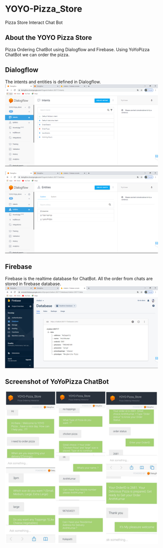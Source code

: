 # YOYO-Pizza_Store
Pizza Store Interact Chat Bot

## About the YOYO Pizza Store
Pizza Ordering ChatBot using Dialogflow and Firebase. Using YoYoPizza ChatBot we can order the pizza.

## Dialogflow
The intents and entities is defined in Dialogflow.
![Intent](doc/intent.PNG)

![Entity](doc/entity.PNG)

## Firebase
Firebase is the realtime database for ChatBot. All the order from chats are stored in firebase database.
![Firebase](doc/DB.PNG)

## Screenshot of YoYoPizza ChatBot
![YoYoPizza](doc/output.jpeg)
